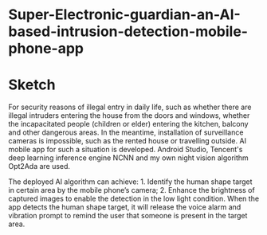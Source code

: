 # Super-Electronic-guardian-an-AI-based-intrusion-detection-mobile-phone-app

# Sketch
For security reasons of illegal entry in daily life, such as whether there are illegal intruders entering the house from the doors and windows, whether the incapacitated people (children or elder) entering the kitchen, balcony and other dangerous areas. In the meantime, installation of surveillance cameras is impossible, such as the rented house or travelling outside. AI mobile app for such a situation is developed. Android Studio, Tencent's deep learning inference engine NCNN and my own night vision algorithm Opt2Ada are used.

The deployed AI algorithm can achieve: 1. Identify the human shape target in certain area by the mobile phone’s camera; 2. Enhance the brightness of captured images to enable the detection in the low light condition. When the app detects the human shape target, it will release the voice alarm and vibration prompt to remind the user that someone is present in the target area.


